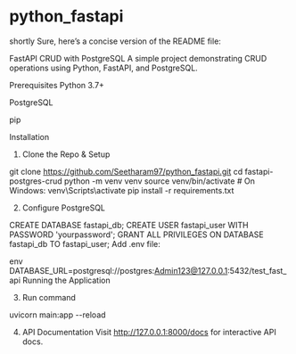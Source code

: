 # python_fastapi

shortly
Sure, here’s a concise version of the README file:

FastAPI CRUD with PostgreSQL
A simple project demonstrating CRUD operations using Python, FastAPI, and PostgreSQL.

Prerequisites
Python 3.7+

PostgreSQL

pip

Installation
1. Clone the Repo & Setup

git clone https://github.com/Seetharam97/python_fastapi.git
cd fastapi-postgres-crud
python -m venv venv
source venv/bin/activate  # On Windows: venv\Scripts\activate
pip install -r requirements.txt

2. Configure PostgreSQL

CREATE DATABASE fastapi_db;
CREATE USER fastapi_user WITH PASSWORD 'yourpassword';
GRANT ALL PRIVILEGES ON DATABASE fastapi_db TO fastapi_user;
Add .env file:

env
DATABASE_URL=postgresql://postgres:Admin123@127.0.0.1:5432/test_fast_api
Running the Application

3. Run command

uvicorn main:app --reload

4. API Documentation
Visit http://127.0.0.1:8000/docs for interactive API docs.